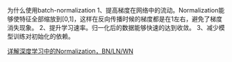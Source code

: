 为什么使用batch-normalization
1、提高梯度在网络中的流动。Normalization能够使特征全部缩放到[0,1]，这样在反向传播时候的梯度都是在1左右，避免了梯度消失现象。
2、提升学习速率。归一化后的数据能够快速的达到收敛。
3、减少模型训练对初始化的依赖。

[详解深度学习中的Normalization，BN/LN/WN](https://zhuanlan.zhihu.com/p/33173246)
